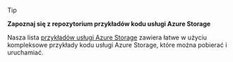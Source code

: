 > [!TIP]
> 
> **Zapoznaj się z repozytorium przykładów kodu usługi Azure Storage**
> 
> Nasza lista [przykładów usługi Azure Storage](https://azure.microsoft.com/resources/samples/?service=storage) zawiera łatwe w użyciu kompleksowe przykłady kodu usługi Azure Storage, które można pobierać i uruchamiać.


